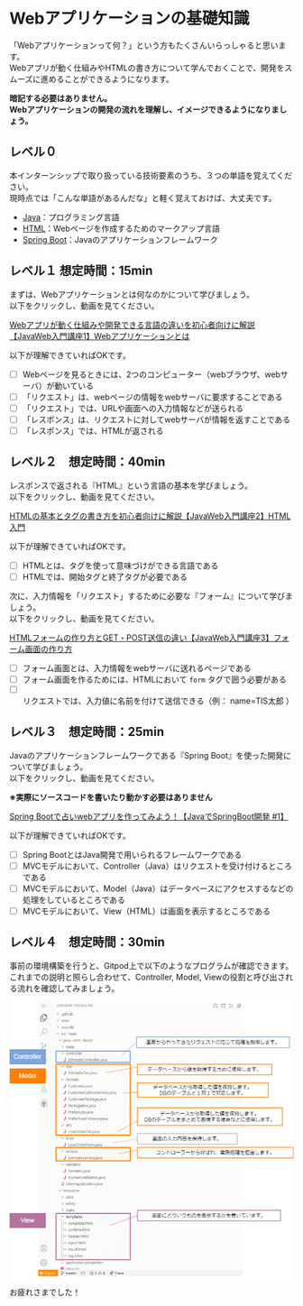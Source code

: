 # Webアプリケーションの基礎知識

「Webアプリケーションって何？」という方もたくさんいらっしゃると思います。  
Webアプリが動く仕組みやHTMLの書き方について学んでおくことで、開発をスムーズに進めることができるようになります。

__暗記する必要はありません。__  
__Webアプリケーションの開発の流れを理解し、イメージできるようになりましょう。__

## レベル０

本インターンシップで取り扱っている技術要素のうち、３つの単語を覚えてください。  
現時点では「こんな単語があるんだな」と軽く覚えておけば、大丈夫です。

- [Java](https://www.java.com/ja/download/help/whatis_java.html)：プログラミング言語
- [HTML](http://www.htmq.com/htmlkihon/001.shtml)：Webページを作成するためのマークアップ言語
- [Spring Boot](https://spring.io/projects/spring-boot)：Javaのアプリケーションフレームワーク

## レベル１ 想定時間：15min

まずは、Webアプリケーションとは何なのかについて学びましょう。  
以下をクリックし、動画を見てください。

[Webアプリが動く仕組みや開発できる言語の違いを初心者向けに解説【JavaWeb入門講座1】Webアプリケーションとは](https://www.youtube.com/watch?v=IcTHcOYsrwo)

以下が理解できていればOKです。

- [ ] Webページを見るときには、2つのコンピューター（webブラウザ、webサーバ）が動いている
- [ ] 「リクエスト」は、webページの情報をwebサーバに要求することである
- [ ] 「リクエスト」では、URLや画面への入力情報などが送られる
- [ ] 「レスポンス」は、リクエストに対してwebサーバが情報を返すことである
- [ ] 「レスポンス」では、HTMLが返される

## レベル２　想定時間：40min

レスポンスで返される『HTML』という言語の基本を学びましょう。  
以下をクリックし、動画を見てください。

[HTMLの基本とタグの書き方を初心者向けに解説【JavaWeb入門講座2】HTML入門](https://www.youtube.com/watch?v=U9Pe6ftnHtY)

以下が理解できていればOKです。

- [ ] HTMLとは、タグを使って意味づけができる言語である
- [ ] HTMLでは、開始タグと終了タグが必要である

次に、入力情報を「リクエスト」するために必要な『フォーム』について学びましょう。  
以下をクリックし、動画を見てください。

[HTMLフォームの作り方とGET・POST送信の違い【JavaWeb入門講座3】フォーム画面の作り方](https://www.youtube.com/watch?v=qTISEtmruVs)

- [ ] フォーム画面とは、入力情報をwebサーバに送れるページである
- [ ] フォーム画面を作るためには、HTMLにおいて `form` タグで囲う必要がある
- [ ] リクエストでは、入力値に名前を付けて送信できる（例： name=TIS太郎 ）

## レベル３　想定時間：25min

Javaのアプリケーションフレームワークである『Spring Boot』を使った開発について学びましょう。  
以下をクリックし、動画を見てください。  

__※実際にソースコードを書いたり動かす必要はありません__

[Spring Bootで占いwebアプリを作ってみよう！【JavaでSpringBoot開発 #1】](https://www.youtube.com/watch?v=8UERVg5c_HM)

以下が理解できていればOKです。

- [ ] Spring BootとはJava開発で用いられるフレームワークである
- [ ] MVCモデルにおいて、Controller（Java）はリクエストを受け付けるところである
- [ ] MVCモデルにおいて、Model（Java）はデータベースにアクセスするなどの処理をしているところである
- [ ] MVCモデルにおいて、View（HTML）は画面を表示するところである

## レベル４　想定時間：30min

事前の環境構築を行うと、Gitpod上で以下のようなプログラムが確認できます。  
これまでの説明と照らし合わせて、Controller, Model, Viewの役割と呼び出される流れを確認してみましょう。

![プロジェクト構成](../image/tiscon_sourcecode.png)

お疲れさまでした！
